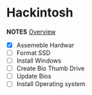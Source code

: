 # Hackintosh


**NOTES**
[Overview](https://www.tonymacx86.com/threads/file-structure-some-of-the-things-i-wish-i-knew-before-starting.272699/)

- [x] Assemeble Hardwar
- [ ] Format SSD
- [ ] Install Windows
- [ ] Create Bio Thumb Drive
- [ ] Update Bios
- [ ] Install Operating system
